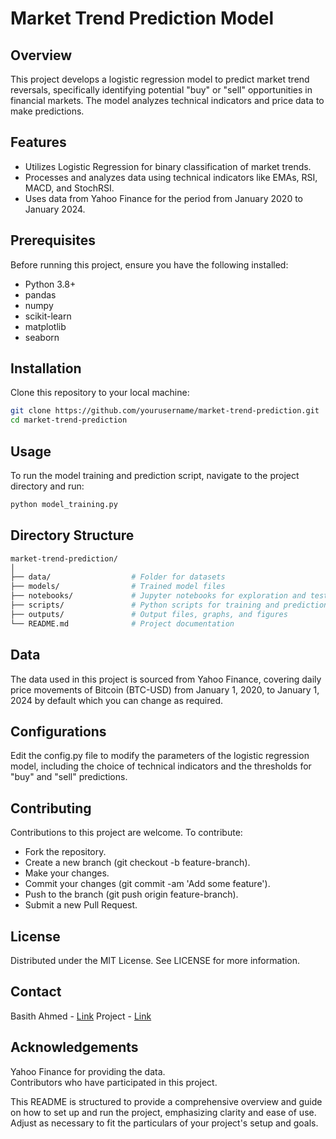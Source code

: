 # Market Trend Prediction Model

## Overview
This project develops a logistic regression model to predict market trend reversals, specifically identifying potential "buy" or "sell" opportunities in financial markets. The model analyzes technical indicators and price data to make predictions.

## Features
- Utilizes Logistic Regression for binary classification of market trends.
- Processes and analyzes data using technical indicators like EMAs, RSI, MACD, and StochRSI.
- Uses data from Yahoo Finance for the period from January 2020 to January 2024.

## Prerequisites
Before running this project, ensure you have the following installed:
- Python 3.8+
- pandas
- numpy
- scikit-learn
- matplotlib
- seaborn

## Installation
Clone this repository to your local machine:
```bash
git clone https://github.com/yourusername/market-trend-prediction.git
cd market-trend-prediction
```

## Usage
To run the model training and prediction script, navigate to the project directory and run:
```bash
python model_training.py
```

## Directory Structure
```bash
market-trend-prediction/
│
├── data/                  # Folder for datasets
├── models/                # Trained model files
├── notebooks/             # Jupyter notebooks for exploration and tests
├── scripts/               # Python scripts for training and prediction
├── outputs/               # Output files, graphs, and figures
└── README.md              # Project documentation
```

## Data
The data used in this project is sourced from Yahoo Finance, covering daily price movements of Bitcoin (BTC-USD) from January 1, 2020, to January 1, 2024 by default which you can change as required.

## Configurations
Edit the config.py file to modify the parameters of the logistic regression model, including the choice of technical indicators and the thresholds for "buy" and "sell" predictions.

## Contributing
Contributions to this project are welcome. To contribute: <br/>

- Fork the repository. <br/>
- Create a new branch (git checkout -b feature-branch).<br/>
- Make your changes.<br/>
- Commit your changes (git commit -am 'Add some feature').<br/>
- Push to the branch (git push origin feature-branch).<br/>
- Submit a new Pull Request.<br/>

## License
Distributed under the MIT License. See LICENSE for more information.

## Contact
Basith Ahmed - [Link](https://www.linkedin.com/in/basith-ahmed/)
Project - [Link](https://github.com/Basith-Ahmed/MTRP-Butcher)

## Acknowledgements
Yahoo Finance for providing the data.<br/>
Contributors who have participated in this project.<br/>

This README is structured to provide a comprehensive overview and guide on how to set up and run the project, emphasizing clarity and ease of use. Adjust as necessary to fit the particulars of your project's setup and goals.
